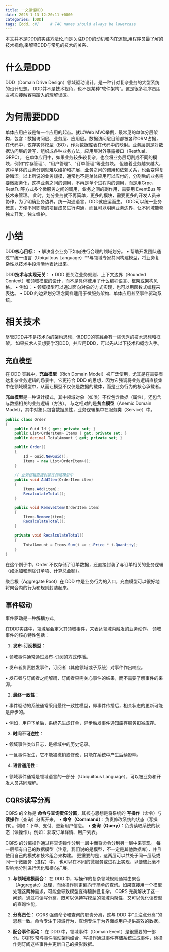 ```yaml
---
title: 一文读懂DDD
date: 2025-1-13 12:20:11 +0800
categories: [DDD]
tags: [ddd, c#]     # TAG names should always be lowercase
---
```


本文并不是DDD的实践方法论,而是关注DDD的动机和内在逻辑,用程序员最了解的技术视角,来解释DDD与常见的技术的关系.

# 什么是DDD
DDD（Domain Drive Design）领域驱动设计，是一种针对复杂业务的大型系统的设计思想。
DDD并不是技术视角，也不是某种”软件架构“。这是很多程序员朋友初次接触容易踏入的理解误区。

# 为何需要DDD
单体应用应该是每一个应用的起点。就以Web MVC举例，最常见的单体分层架构，包含：数据访问层、业务层、应用层。数据访问层目前都被各种ORM占据，在代码中，仅存实体模型（BO），作为数据库表在代码中的映射。业务层则是对数据访问层的读写，组织成各种业务方法，应用层对外暴露接口（Restfual、GRPC）。
在单体应用中，如果业务较多较复杂，也会将业务层切割成不同的模块，例如“库存管理”、“用户管理”、“订单管理”等业务块。
但随着业务越来越大，这种单体的业务分割就难以维护和扩展，业务之间的调用和依赖关系，也会变得复杂晦涩。以上所说的业务规模，通常也不是单体应用可以应付的，分割后的业务需要微服务化，这样业务之间的调用，不再是单个进程内的调用，而是用Grpc、RestFul等方式多个微服务之间的调用，业务之间的副作用，需要用 EventBus 等技术来管理。
此时，划分业务就不再简单，更多的模块，需要更多的开发人员来协作，为了明确业务边界，统一沟通语言，DDD就应运而生。
DDD可以统一业务概念，方便不同职能的项目成员进行沟通，而且可以明确业务边界，让不同域能够独立开发，独立维护。
# 小结
DDD**核心目标**：
• 解决复杂业务下如何进行合理的领域划分。
• 帮助开发团队通过**统一语言（Ubiquitous Language）**与领域专家共同构建模型，将业务复杂性以技术手段清晰地表达出来。

DDD**技术与实现无关**：
• DDD 更关注业务规则、上下文边界（Bounded Context）和领域模型的设计，而不是具体使用了什么编程语言、框架或架构风格。
• 例如：
• 领域模型可以通过面向对象的方式实现，也可以用函数式编程来表达。
• DDD 的边界划分理念同样适用于微服务架构、单体应用甚至事件驱动系统。

# 相关技术
尽管DDD并不是技术向的架构思想，但DDD的实践会有一些优秀的技术思想和框架。
如果技术人员想要学习DDD，并应用DDD，可以先从以下技术和概念入手。
## 充血模型
在 DDD 实践中，**充血模型**（Rich Domain Model）被广泛使用，尤其是在需要表达复杂业务逻辑的场景中。它更符合 DDD 的思想，因为它强调将业务逻辑直接集中在领域模型中，从而让模型不仅仅是数据的载体，而是业务行为的核心承载者。

**充血模型**是一种设计模式，其中领域对象（如类）不仅包含数据（属性），还包含与数据相关的业务逻辑（方法）。
与之相对的是**贫血模型**（Anemic Domain Model），其中对象只包含数据属性，业务逻辑集中在服务类（Service）中。

```C#
public class Order
{
    public Guid Id { get; private set; }
    public List<OrderItem> Items { get; private set; }
    public decimal TotalAmount { get; private set; }

    public Order()
    {
        Id = Guid.NewGuid();
        Items = new List<OrderItem>();
    }

    // 业务逻辑直接封装在领域模型中
    public void AddItem(OrderItem item)
    {
        Items.Add(item);
        RecalculateTotal();
    }

    public void RemoveItem(OrderItem item)
    {
        Items.Remove(item);
        RecalculateTotal();
    }

    private void RecalculateTotal()
    {
        TotalAmount = Items.Sum(i => i.Price * i.Quantity);
    }
}
```
在这个例子中，Order 不仅存储了订单数据，还直接封装了与订单相关的业务逻辑（如添加和删除订单项、计算总金额）。

聚合根（Aggregate Root）在 DDD 中是业务行为的入口，充血模型可以很好地将聚合内的行为和规则封装起来。


## 事件驱动
事件驱动是一种解耦方式。

在DDD实践中，领域层会定义其领域事件，来表达领域内触发的业务动作。
领域事件的核心特性包括：

1. **发布-订阅模型**：

• 领域事件通常通过发布-订阅的方式传播。

• 发布者负责触发事件，订阅者（其他领域或子系统）对事件作出响应。

• 发布者与订阅者之间解耦，订阅者只需关心事件的结果，而不需要了解事件的来源。

2. **最终一致性**：

• 事件驱动的系统通常采用最终一致性模型，即事件传播后，相关状态的更新可能是异步的。

• 例如，用户下单后，系统先生成订单，异步触发事件通知库存服务扣减库存。

3. **时间不可逆性**：

• 领域事件类似日志，是领域中的历史记录。

• 一旦事件发生，它不能被撤销或修改，只能在系统中产生后续影响。

4. **语言通用性**：

• 领域事件通常是领域语言的一部分（Ubiquitous Language），可以被业务和开发人员共同理解。



## CQRS读写分离
CQRS 的全称是 **命令与查询责任分离**，其核心思想是将系统的 **写操作**（命令）与 **读操作**（查询）分离开来。
• **命令（Command）**：负责修改系统的状态（写操作）。例如：下单、支付、更新用户信息。
• **查询（Query）**：负责读取系统的状态（读操作）。例如：获取订单详情、用户列表。

CQRS 的分离操作通过将查询操作分到一层中而将命令分到另一层中来实现。 每一层都有自己的数据模型（注意，我们说的是模型，不一定是其他数据库），并且使用自己的模式和技术组合来构建。 更重要的是，这两层可以共处于同一层级或同一个微服务（进程）中， 也可以在不同的微服务或进程上实现，以便彼此毫不影响地分别进行优化和横向扩展。

1. **与领域建模契合**：
在 DDD 中，写操作的复杂领域规则通常由聚合（Aggregate）处理，而读操作则更偏向于简单的查询。如果直接用一个模型处理这两种需求，可能会导致模型变得臃肿且复杂。
CQRS 完美解决了这一问题，通过将读写分离，既可以保持写模型的领域内聚性，又可以优化读模型的查询性能。

2. **分离责任**：
CQRS 强调命令和查询的职责分离，这与 DDD 中“关注点分离”的思想一致。命令专注于领域行为，查询专注于为界面或用户提供高效的数据。

3. **配合事件驱动**：
在 DDD 中，领域事件（Domain Event）是很重要的一部分。CQRS 常与事件驱动架构结合，写操作通过事件存储系统生成事件，读操作则订阅这些事件并更新自己的投影数据。
